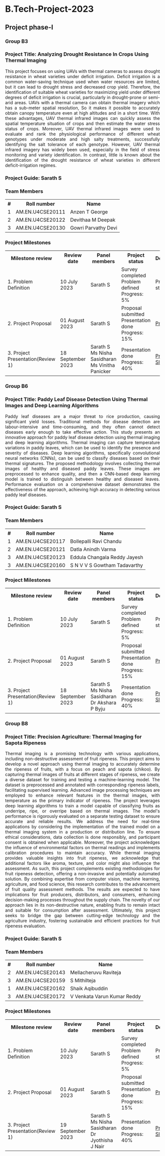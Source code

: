 # B.Tech-Project-2023
## Project phase-I 
### Group B3

### Project Title: Analyzing Drought Resistance In Crops Using Thermal Imaging
<p align= "justify">
This project focuses on using UAVs with thermal cameras to assess drought resistance in wheat varieties under deficit irrigation. Deficit irrigation is a common water-saving technique used when water resources are limited, but it can lead to drought stress and decreased crop yield. Therefore, the identification of suitable wheat varieties for maximizing yield under different degrees of deficit irrigation is crucial, particularly in drought-prone or semi-arid areas. UAVs with a thermal camera can obtain thermal imagery which has a sub-meter spatial resolution, So it makes it possible to accurately obtain canopy temperature even at high altitudes and in a short time. With these advantages, UAV thermal infrared images can quickly assess the spatial temperature situation of crops and then estimate the water stress status of crops. Moreover, UAV thermal infrared images were used to evaluate and rank the physiological performance of different wheat genotypes under moderate and high salty treatments, successfully identifying the salt tolerance of each genotype. However, UAV thermal infrared imagery has widely been used, especially in the field of stress monitoring and variety identification. In contrast, little is known about the identification of the drought resistance of wheat varieties in different deficit-irrigation regimes.
</p>

### Project Guide: Sarath S
### Team Members
<table>
  <tr>
    <th>#</th>
    <th>Roll number</th>
    <th>Name</th>
  </tr>
  <tr>
    <td>1</td>
    <td>AM.EN.U4CSE20111</td>
    <td>Anzen T George</td>
  </tr>
  <tr>
    <td>2</td>
    <td>AM.EN.U4CSE20122</td>
    <td>Devithaa M Deepak</td>
  </tr>  
    <tr>
    <td>3</td>
    <td>AM.EN.U4CSE20130</td>
    <td>Gowri Parvathy Devi</td>
  </tr>  
</table>

### Project Milestones

<table>
  <tr>
    <th>Milestone review</th>
    <th>Review date</th>
    <th>Panel members</th>
    <th>Project status</th>
    <th>Deliverables</th>
  </tr>
  <tr>
    <td>1. Problem Definition</td>
    <td>10 July 2023</td>
    <td>Sarath S</td>
    <td>Survey completed<br>Problem defined<br>Progress: 5% </td>
    <td> Problem statement </td>
  
   </tr>
  <tr>
    <td>2. Project Proposal </td>
    <td>01 August 2023</td>
    <td>Sarath S </td>
    <td>Proposal submitted<br>Presentation done<br>Progress: 15%</td>
    <td>
      <a href="proposal.pdf">Proposal</a><br>
     </td>
  </tr>  
    <tr>
    <td>3. Project Presentation(Review 1) </td>
    <td>18 September 2023</td>
    <td>Sarath S <br> Ms Nisha Sasidharan <br> Ms Vinitha Panicker</td>
    <td>Presentation done<br>Progress: 40%</td>
    <td>
       <a href="">Presentation Slides</a>
    </td>
  </tr>  
</table>

### Group B6

### Project Title: Paddy Leaf Disease Detection Using Thermal Images and Deep Learning Algorithms
<p align= "justify">
Paddy leaf diseases are a major threat to rice production, causing significant yield losses. Traditional methods for disease detection are labour-intensive and time-consuming, and they often cannot detect diseases early enough to take effective action. This study presents an innovative approach for paddy leaf disease detection using thermal imaging and deep learning algorithms. Thermal imaging can capture temperature variations in paddy leaves, which can be used to identify the presence and severity of diseases. Deep learning 
algorithms, specifically convolutional neural networks (CNNs), can be used to classify diseases based on their thermal signatures. The proposed methodology involves collecting thermal images of healthy and diseased paddy leaves. These images are preprocessed to enhance quality, and then a CNN-based deep learning model is trained to distinguish between healthy and diseased leaves. Performance evaluation on a comprehensive dataset demonstrates the effectiveness of the approach, achieving high accuracy in detecting various paddy leaf diseases.
</p>

### Project Guide: Sarath S
### Team Members
<table>
  <tr>
    <th>#</th>
    <th>Roll number</th>
    <th>Name</th>
  </tr>
  <tr>
    <td>1</td>
    <td>AM.EN.U4CSE20117</td>
    <td>Bollepalli Ravi Chandu </td>
  </tr>
  <tr>
    <td>2</td>
    <td>AM.EN.U4CSE20121</td>
    <td>Datla Anindh Varma </td>
  </tr>  
    <tr>
    <td>3</td>
    <td>AM.EN.U4CSE20123</td>
    <td>Eddula Changala Reddy Jayesh</td>
  </tr>  
    <tr>
    <td>3</td>
    <td>AM.EN.U4CSE20160</td>
    <td>S N V V S Gowtham Tadavarthy</td>
  </tr>  
</table>

### Project Milestones

<table>
  <tr>
    <th>Milestone review</th>
    <th>Review date</th>
    <th>Panel members</th>
    <th>Project status</th>
    <th>Deliverables</th>
  </tr>
  <tr>
    <td>1. Problem Definition</td>
    <td>10 July 2023</td>
    <td>Sarath S</td>
    <td>Survey completed<br>Problem defined<br>Progress: 5% </td>
    <td> Problem statement </td>
  
   </tr>
  <tr>
    <td>2. Project Proposal </td>
    <td>01 August 2023</td>
    <td>Sarath S </td>
    <td>Proposal submitted<br>Presentation done<br>Progress: 15%</td>
    <td>
      <a href="abstract_gp21(B6) (2).pdf">Proposal</a><br>
     </td>
  </tr>  
    <tr>
    <td>3. Project Presentation(Review 1) </td>
    <td>18 September 2023</td>
    <td>Sarath S <br> Ms Nisha Sasidharan <br>Dr Akshara P Byju</td>
    <td>Presentation done<br>Progress: 40%</td>
    <td>
       <a href="">Presentation Slides</a>
    </td>
  </tr>  
</table>

### Group B8

### Project Title: Precision Agriculture: Thermal Imaging for Sapota Ripeness
<p align= "justify">
Thermal imaging is a promising technology with various applications, including non-destructive assessment of fruit ripeness. This project aims to develop a novel approach using thermal imaging to accurately determine the ripeness of fruits, with a focus on peach and sapota (chikoo). By capturing thermal images of fruits at different stages of ripeness, we create a diverse dataset for training and testing a machine-learning model. The dataset is preprocessed and annotated with corresponding ripeness labels, facilitating supervised learning. Advanced image processing techniques are employed to enhance relevant features in the thermal images, with temperature as the primary indicator of ripeness. The project leverages deep learning algorithms to train a model capable of classifying fruits as
underripe, ripe, or overripe based on thermal images. The model's performance is rigorously evaluated on a separate testing dataset to ensure accurate and reliable results. We address the need for real-time applications by considering the implementation of the trained model on a thermal imaging system in a production or distribution line. To ensure ethical considerations, data collection is done responsibly, and participant consent is obtained when applicable. Moreover, the project acknowledges the influence of environmental factors on thermal readings and implements calibration procedures to maintain accuracy. While thermal imaging provides valuable insights into fruit ripeness, we acknowledge that additional factors like aroma, texture, and color might also influence the assessment. As such, this project complements existing methodologies for fruit ripeness detection, offering a non-invasive and potentially automated solution. By combining expertise from computer vision, machine learning, agriculture, and food science, this research contributes to the advancement of fruit quality assessment methods. The results are expected to have implications for fruit producers, distributors, and consumers, enhancing decision-making processes throughout the supply chain. The novelty of our approach lies in its non-destructive nature, enabling fruits to remain intact and suitable for consumption after assessment. Ultimately, this project seeks to bridge the gap between cutting-edge technology and the agriculture industry, fostering sustainable and efficient practices for fruit ripeness evaluation.
</p>

### Project Guide: Sarath S
### Team Members
<table>
  <tr>
    <th>#</th>
    <th>Roll number</th>
    <th>Name</th>
  </tr>
  <tr>
    <td>2</td>
    <td>AM.EN.U4CSE20143</td>
    <td>Mellacheruvu Raviteja </td>
  </tr>  
    <tr>
    <td>3</td>
    <td>AM.EN.U4CSE20159</td>
    <td>S Mithilteja</td>
  </tr>  
    <tr>
    <td>1</td>
    <td>AM.EN.U4CSE20162</td>
    <td>Shaik Aqibuddin </td>
  </tr>
    <tr>
    <td>3</td>
    <td>AM.EN.U4CSE20172</td>
    <td>V Venkata Varun Kumar Reddy </td>
  </tr>  
</table>

### Project Milestones

<table>
  <tr>
    <th>Milestone review</th>
    <th>Review date</th>
    <th>Panel members</th>
    <th>Project status</th>
    <th>Deliverables</th>
  </tr>
  <tr>
    <td>1. Problem Definition</td>
    <td>10 July 2023</td>
    <td>Sarath S</td>
    <td>Survey completed<br>Problem defined<br>Progress: 5% </td>
    <td> Problem statement </td>
  
   </tr>
  <tr>
    <td>2. Project Proposal </td>
    <td>01 August 2023</td>
    <td>Sarath S </td>
    <td>Proposal submitted<br>Presentation done<br>Progress: 15%</td>
    <td>
      <a href="abstract_gp B8.pdf">Proposal</a><br>
     </td>
  </tr>  
    <tr>
    <td>3. Project Presentation(Review 1) </td>
    <td>19 September 2023</td>
    <td>Sarath S <br> Ms Nisha Sasidharan <be> Dr Jyothisha J Nair</td>
    <td>Presentation done<br>Progress: 40%</td>
    <td>
       <a href="">Presentation Slides</a>
    </td>
  </tr>  
</table>
